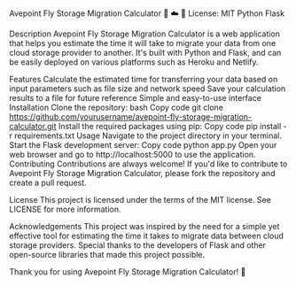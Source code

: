 Avepoint Fly Storage Migration Calculator :file_folder: :cloud: :arrows_counterclockwise:
License: MIT Python Flask

Description
Avepoint Fly Storage Migration Calculator is a web application that helps you estimate the time it will take to migrate your data from one cloud storage provider to another. It's built with Python and Flask, and can be easily deployed on various platforms such as Heroku and Netlify.

Features
Calculate the estimated time for transferring your data based on input parameters such as file size and network speed
Save your calculation results to a file for future reference
Simple and easy-to-use interface
Installation
Clone the repository:
bash
Copy code
git clone https://github.com/yourusername/avepoint-fly-storage-migration-calculator.git
Install the required packages using pip:
Copy code
pip install -r requirements.txt
Usage
Navigate to the project directory in your terminal.
Start the Flask development server:
Copy code
python app.py
Open your web browser and go to http://localhost:5000 to use the application.
Contributing
Contributions are always welcome! If you'd like to contribute to Avepoint Fly Storage Migration Calculator, please fork the repository and create a pull request.

License
This project is licensed under the terms of the MIT license. See LICENSE for more information.

Acknowledgements
This project was inspired by the need for a simple yet effective tool for estimating the time it takes to migrate data between cloud storage providers. Special thanks to the developers of Flask and other open-source libraries that made this project possible.

Thank you for using Avepoint Fly Storage Migration Calculator! :raised_hands:
